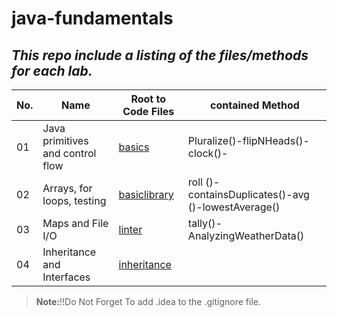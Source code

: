 # java-fundamentals
## ***This repo  include a listing of the files/methods for each lab.***
|No.| Name|Root to Code Files|contained Method|
|---|-----|------------------|----------------|
|01|Java primitives and control flow|[basics](/basics/README.md)|Pluralize()-flipNHeads()-clock()-|
|02|Arrays, for loops, testing|[basiclibrary](/basiclibrary/README.md)|roll ()-containsDuplicates()-avg ()-lowestAverage()|
|03|Maps and File I/O|[linter](/linter/README.md)|tally()-AnalyzingWeatherData()|
|04|Inheritance and Interfaces|[inheritance](/inheritance/README.md)||

>**Note:**!!Do Not Forget To add .idea to the .gitignore  file.